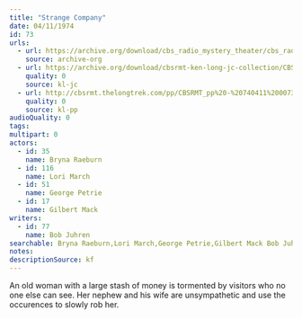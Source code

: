 ```yaml
---
title: "Strange Company"
date: 04/11/1974
id: 73
urls: 
  - url: https://archive.org/download/cbs_radio_mystery_theater/cbs_radio_mystery_theater-0051-0100.zip/cbs_radio_mystery_theater-0051-0100%2Fcbsrmt_0073_strange_company.mp3
    source: archive-org
  - url: https://archive.org/download/cbsrmt-ken-long-jc-collection/CBSRMT - 740411 0073 Strange Company vbr df buzz_jc.mp3
    quality: 0
    source: kl-jc
  - url: http://cbsrmt.thelongtrek.com/pp/CBSRMT_pp%20-%20740411%200073%20Strange%20Company.mp3
    quality: 0
    source: kl-pp
audioQuality: 0
tags: 
multipart: 0
actors:  
  - id: 35
    name: Bryna Raeburn  
  - id: 116
    name: Lori March  
  - id: 51
    name: George Petrie  
  - id: 17
    name: Gilbert Mack
writers:  
  - id: 77
    name: Bob Juhren
searchable: Bryna Raeburn,Lori March,George Petrie,Gilbert Mack Bob Juhren
notes: 
descriptionSource: kf
---
```

An old woman with a large stash of money is tormented by visitors who no one else can see. Her nephew and his wife are unsympathetic and use the occurences to slowly rob her.